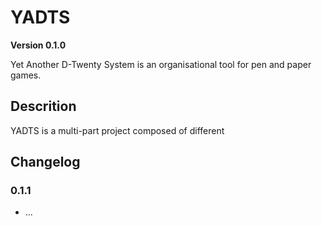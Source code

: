 # YADTS

**Version 0.1.0**

Yet Another D-Twenty System is an organisational tool for pen and paper games.

## Descrition

YADTS is a multi-part project composed of different



## Changelog

### 0.1.1
- ...

